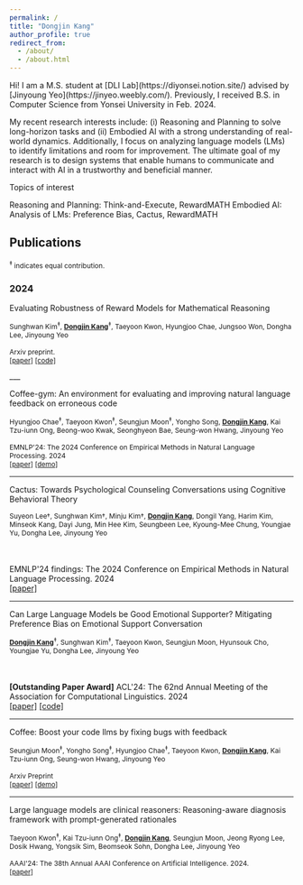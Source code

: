 ```yaml
---
permalink: /
title: "Dongjin Kang"
author_profile: true
redirect_from: 
  - /about/
  - /about.html
---
```


<p style="font-size:14px;">
Hi! I am a M.S. student at [DLI Lab](https://diyonsei.notion.site/) advised by [Jinyoung Yeo](https://jinyeo.weebly.com/). Previously, I received B.S. in Computer Science from Yonsei University in Feb. 2024.

My recent research interests include: (i) Reasoning and Planning to solve long-horizon tasks and (ii) Embodied AI with a strong understanding of real-world dynamics. Additionally, I focus on analyzing language models (LMs) to identify limitations and room for improvement. The ultimate goal of my research is to design systems that enable humans to communicate and interact with AI in a trustworthy and beneficial manner.

Topics of interest

Reasoning and Planning: Think-and-Execute, RewardMATH
Embodied AI:
Analysis of LMs: Preference Bias, Cactus, RewardMATH
</p>


## Publications

<p style="font-size:12px;">
<sup>‡</sup> indicates equal contribution.
</p>

### 2024
<p style="font-size:14px;">
Evaluating Robustness of Reward Models for Mathematical Reasoning
</p>

<p style="font-size:12px;">
Sunghwan Kim<sup>‡</sup>, <u style="font-weight:bold;">Dongjin Kang</u><sup>‡</sup>, Taeyoon Kwon, Hyungjoo Chae, Jungsoo Won, Dongha Lee, Jinyoung Yeo
<br/><br/>
Arxiv preprint.
<br/>
<a href="https://arxiv.org/abs/2410.01729" target="_blank">[paper]</a>   <a href="https://github.com/kimsh0507/RewardMATH_official" target="_blank">[code]</a>
</p>
___
<p style="font-size:14px;">
Coffee-gym: An environment for evaluating and improving natural language feedback on erroneous code
</p>

<p style="font-size:12px;">
Hyungjoo Chae<sup>‡</sup>, Taeyoon Kwon<sup>‡</sup>, Seungjun Moon<sup>‡</sup>, Yongho Song, <u style="font-weight:bold;">Dongjin Kang</u>, Kai Tzu-iunn Ong, Beong-woo Kwak, Seonghyeon Bae, Seung-won Hwang, Jinyoung Yeo
<br/><br/>
EMNLP'24: The 2024 Conference on Empirical Methods in Natural Language Processing. 2024
<br/>
<a href="https://arxiv.org/abs/2409.19715" target="_blank">[paper]</a>  <a href="https://huggingface.co/spaces/Coffee-Gym/Project-Coffee-Gym" target="_blank">[demo]</a>
</p>

___
<p style="font-size:14px;">
Cactus: Towards Psychological Counseling Conversations using Cognitive Behavioral Theory
</p>

<p style="font-size:12px;">
Suyeon Lee†, Sunghwan Kim†, Minju Kim†, <u style="font-weight:bold;">Dongjin Kang</u>, Dongil Yang, Harim Kim, Minseok Kang, Dayi Jung, Min Hee Kim, Seungbeen Lee, Kyoung-Mee Chung, Youngjae Yu, Dongha Lee, Jinyoung Yeo

<br/><br/>
EMNLP'24 findings: The 2024 Conference on Empirical Methods in Natural Language Processing. 2024
<br/>
<a href="https://arxiv.org/abs/2407.03103" target="_blank">[paper]</a>
</p>

___
<p style="font-size:14px;">
Can Large Language Models be Good Emotional Supporter? Mitigating Preference Bias on Emotional Support Conversation
</p>

<p style="font-size:12px;">
<u style="font-weight:bold;">Dongjin Kang</u><sup>‡</sup>, Sunghwan Kim<sup>‡</sup>, Taeyoon Kwon, Seungjun Moon, Hyunsouk Cho, Youngjae Yu, Dongha Lee, Jinyoung Yeo

<br/><br/>
**[Outstanding Paper Award]** ACL'24: The 62nd Annual Meeting of the Association for Computational Linguistics. 2024
<br/>
<a href="https://arxiv.org/abs/2402.13211" target="_blank">[paper]</a>    <a href="https://github.com/1eastar/emotionalsupport" target="_blank">[code]</a>
</p>

___
<p style="font-size:14px;">
Coffee: Boost your code llms by fixing bugs with feedback
</p>

<p style="font-size:12px;">
Seungjun Moon<sup>‡</sup>, Yongho Song<sup>‡</sup>, Hyungjoo Chae<sup>‡</sup>, Taeyoon Kwon, <u style="font-weight:bold;">Dongjin Kang</u>, Kai Tzu-iunn Ong, Seung-won Hwang, Jinyoung Yeo
<br/><br/>
Arxiv Preprint
<br/>
<a href="https://arxiv.org/abs/2311.07215" target="_blank">[paper]</a>    <a href="https://kyle8581.github.io/COFFEE-DEMO" target="_blank">[demo]</a>
</p>

___
<p style="font-size:14px;">
Large language models are clinical reasoners: Reasoning-aware diagnosis framework with prompt-generated rationales
</p>

<p style="font-size:12px;">
Taeyoon Kwon<sup>‡</sup>, Kai Tzu-iunn Ong<sup>‡</sup>, <u style="font-weight:bold;">Dongjin Kang</u>, Seungjun Moon, Jeong Ryong Lee, Dosik Hwang, Yongsik Sim, Beomseok Sohn, Dongha Lee, Jinyoung Yeo
<br/><br/>
AAAI'24: The 38th Annual AAAI Conference on Artificial Intelligence. 2024.
<br/>
<a href="https://arxiv.org/abs/2312.07399" target="_blank">[paper]</a>
</p>

